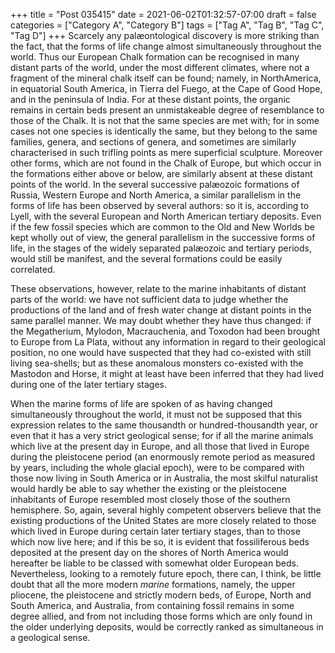 +++
title = "Post 035415"
date = 2021-06-02T01:32:57-07:00
draft = false
categories = ["Category A", "Category B"]
tags = ["Tag A", "Tag B", "Tag C", "Tag D"]
+++
Scarcely any palæontological discovery is more striking than the fact, that the forms of life change almost simultaneously throughout the world. Thus our European Chalk formation can be recognised in many distant parts of the world, under the most different climates, where not a fragment of the mineral chalk itself can be found; namely, in NorthAmerica, in equatorial South America, in Tierra del Fuego, at the Cape of Good Hope, and in the peninsula of India. For at these distant points, the organic remains in certain beds present an unmistakeable degree of resemblance to those of the Chalk. It is not that the same species are met with; for in some cases not one species is identically the same, but they belong to the same families, genera, and sections of genera, and sometimes are similarly characterised in such trifling points as mere superficial sculpture. Moreover other forms, which are not found in the Chalk of Europe, but which occur in the formations either above or below, are similarly absent at these distant points of the world. In the several successive palæozoic formations of Russia, Western Europe and North America, a similar parallelism in the forms of life has been observed by several authors: so it is, according to Lyell, with the several European and North American tertiary deposits. Even if the few fossil species which are common to the Old and New Worlds be kept wholly out of view, the general parallelism in the successive forms of life, in the stages of the widely separated palæozoic and tertiary periods, would still be manifest, and the several formations could be easily correlated.

These observations, however, relate to the marine inhabitants of distant parts of the world: we have not sufficient data to judge whether the productions of the land and of fresh water change at distant points in the same parallel manner. We may doubt whether they have thus changed: if the Megatherium, Mylodon, Macrauchenia, and Toxodon had been brought to Europe from La Plata, without any information in regard to their geological position, no one would have suspected that they had co-existed with still living sea-shells; but as these anomalous monsters co-existed with the Mastodon and Horse, it might at least have been inferred that they had lived during one of the later tertiary stages.

When the marine forms of life are spoken of as having changed simultaneously throughout the world, it must not be supposed that this expression relates to the same thousandth or hundred-thousandth year, or even that it has a very strict geological sense; for if all the marine animals which live at the present day in Europe, and all those that lived in Europe during the pleistocene period (an enormously remote period as measured by years, including the whole glacial epoch), were to be compared with those now living in South America or in Australia, the most skilful naturalist would hardly be able to say whether the existing or the pleistocene inhabitants of Europe resembled most closely those of the southern hemisphere. So, again, several highly competent observers believe that the existing productions of the United States are more closely related to those which lived in Europe during certain later tertiary stages, than to those which now live here; and if this be so, it is evident that fossiliferous beds deposited at the present day on the shores of North America would hereafter be liable to be classed with somewhat older European beds. Nevertheless, looking to a remotely future epoch, there can, I think, be little doubt that all the more modern _marine_ formations, namely, the upper pliocene, the pleistocene and strictly modern beds, of Europe, North and South America, and Australia, from containing fossil remains in some degree allied, and from not including those forms which are only found in the older underlying deposits, would be correctly ranked as simultaneous in a geological sense.
